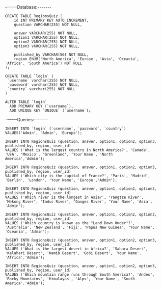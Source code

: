 ------Database:-------

    CREATE TABLE RegionsQuiz (
        id INT PRIMARY KEY AUTO_INCREMENT,
        question VARCHAR(255) NOT NULL,
        
        answer VARCHAR(255) NOT NULL,
        option1 VARCHAR(255) NOT NULL,
        option2 VARCHAR(255) NOT NULL,
        option3 VARCHAR(255) NOT NULL,
        
        published_by VARCHAR(50) NOT NULL,
        region ENUM('North America', 'Europe', 'Asia', 'Oceania', 'Africa', 'South America') NOT NULL
    );

    CREATE TABLE `login` (
     `username` varchar(255) NOT NULL,
     `password` varchar(255) NOT NULL,
     `country` varchar(255) NOT NULL
    )

    ALTER TABLE `login`
      ADD PRIMARY KEY (`username`),
      ADD UNIQUE KEY `UNIQUE` (`username`);


------Queries:-------

    INSERT INTO `login` (`username`, `password`, `country`) VALUES('Admin', 'Admin', 'Europe');

    INSERT INTO RegionsQuiz (question, answer, option1, option2, option3, published_by, region, user_id)
    VALUES ('What is the largest country in North America?', 'Canada', 'USA', 'Mexico', 'Greenland', 'Your Name', 'North                    America','Admin');

    INSERT INTO RegionsQuiz (question, answer, option1, option2, option3, published_by, region, user_id)
    VALUES ('Which city is the capital of France?', 'Paris', 'Madrid', 'Berlin', 'London', 'Your Name', 'Europe','Admin');

    INSERT INTO RegionsQuiz (question, answer, option1, option2, option3, published_by, region, user_id)
    VALUES ('Which river is the longest in Asia?', 'Yangtze River', 'Mekong River', 'Indus River', 'Ganges River', 'Your Name', 'Asia',     'Admin');

    INSERT INTO RegionsQuiz (question, answer, option1, option2, option3, published_by, region, user_id)
    VALUES ('Which country is known as the "Land Down Under"?', 'Australia', 'New Zealand', 'Fiji', 'Papua New Guinea', 'Your Name',        'Oceania', 'Admin');

    INSERT INTO RegionsQuiz (question, answer, option1, option2, option3, published_by, region, user_id)
    VALUES ('What is the largest desert in Africa?', 'Sahara Desert', 'Kalahari Desert', 'Namib Desert', 'Gobi Desert', 'Your Name',        'Africa','Admin');

    INSERT INTO RegionsQuiz (question, answer, option1, option2, option3, published_by, region, user_id)
    VALUES ('Which mountain range runs through South America?', 'Andes', 'Rocky Mountains', 'Himalayas', 'Alps', 'Your Name', 'South        America','Admin');

